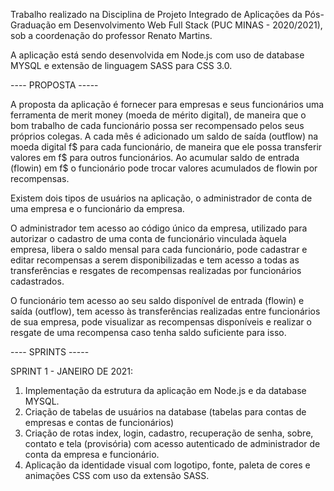 Trabalho realizado na Disciplina de Projeto Integrado de Aplicações da Pós-Graduação em Desenvolvimento Web Full Stack (PUC MINAS - 2020/2021), sob a coordenação do professor Renato Martins.

A aplicação está sendo desenvolvida em Node.js com uso de database MYSQL e extensão de linguagem SASS para CSS 3.0.


---- PROPOSTA -----

A proposta da aplicação é fornecer para empresas e seus funcionários uma ferramenta de merit money (moeda de mérito digital), de maneira que o bom trabalho de cada funcionário possa ser recompensado pelos seus próprios colegas. A cada mês é adicionado um saldo de saída (outflow) na moeda digital f$ para cada funcionário, de maneira que ele possa transferir valores em f$ para outros funcionários. Ao acumular saldo de entrada (flowin) em f$ o funcionário pode trocar valores acumulados de flowin por recompensas.

Existem dois tipos de usuários na aplicação, o administrador de conta de uma empresa e o funcionário da empresa.

O administrador tem acesso ao código único da empresa, utilizado para autorizar o cadastro de uma conta de funcionário vinculada àquela empresa, libera o saldo mensal para cada funcionário, pode cadastrar e editar recompensas a serem disponibilizadas e tem acesso a todas as transferências e resgates de recompensas realizadas por funcionários cadastrados.

O funcionário tem acesso ao seu saldo disponível de entrada (flowin) e saída (outflow), tem acesso às transferências realizadas entre funcionários de sua empresa, pode visualizar as recompensas disponíveis e realizar o resgate de uma recompensa caso tenha saldo suficiente para isso. 


---- SPRINTS -----

SPRINT 1 - JANEIRO DE 2021:

1. Implementação da estrutura da aplicação em Node.js e da database MYSQL.
2. Criação de tabelas de usuários na database (tabelas para contas de empresas e contas de funcionários)
3. Criação de rotas index, login, cadastro, recuperação de senha, sobre, contato e tela (provisória) com acesso autenticado de administrador de conta da empresa e funcionário.
4. Aplicação da identidade visual com logotipo, fonte, paleta de cores e animações CSS com uso da extensão SASS.